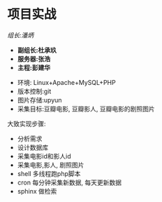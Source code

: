 # 项目实战

*组长:潘炳*
+ **副组长:杜承玖**
+ **服务器:张浩**
+ **主程:彭建华**

- 环境: Linux+Apache+MySQL+PHP
- 版本控制:git
- 图片存储:upyun
- 采集目标:豆瓣电影, 豆瓣影人, 豆瓣电影的剧照图片

大致实现步骤:
- 分析需求
- 设计数据库
- 采集电影id和影人id
- 采集电影,影人, 剧照图片
- shell 多线程跑php脚本
- cron 每分钟采集新数据, 每天更新数据
- sphinx 做检索


